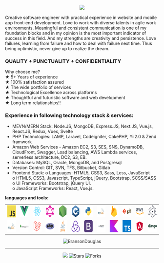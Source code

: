 <p align="center">
  <a href="https://github.com/BransonDouglas"><img src="https://readme-typing-svg.herokuapp.com/?lines=👋Senior%20Full%20Stack%20Engineer;5+%2B%20years%20of%20hands-on%20experience;&center=true&width=800&height=60"></a>
</p>

Creative software engineer with practical experience in website and mobile app front-end development. Love to work with diverse talents in agile work environments. Meaningful and consistent communication is one of my foundation blocks and in my opinion is the most important indicator of success in this field. And my strengths are creativity and persistence.
Love failures, learning from failure and how to deal with failure next time. Thus being optimistic, never give up to realize the dream.

### QUALITY + PUNCTUALITY + CONFIDENTIALITY

Why choose me? <br>
★ 5+ Years of experience <br>
★ 100% satisfaction assured <br>
★ The wide portfolio of services <br>
★ Technological Excellence across platforms <br>
★ Thoughtful and futuristic software and web development <br>
★ Long term relationships!! <br>
 
### Experience in following technology stack & services:

- MEVN/MERN Stack: Node.JS, MongoDB, Express.JS, Next.JS, Vue.js, React.JS, Redux, Vuex, Svelte
- PHP Technologies: LAMP, Laravel, Codeigniter, CakePHP, Yii2.0 & Zend framwork
- Amazon Web Services - Amazon EC2, S3, SES, SNS, DynamoDB, CloudFront, Swagger, Load balancing, AWS Lambda services, serverless architecture, DC2, S3, EB.
- Databases: MySQL, Oracle, MongoDB, and Postgresql
- Version Control: GIT, SVN, TFS, Bitbucket, Gitlab
- Frontend Stack:
o Languages: HTML5, CSS3, Sass, Less, JavaScript <br>
o HTML5, CSS3, Javascript, TypeScript, jQuery, Bootstrap, SCSS/SASS <br>
o UI Frameworks: Bootstrap, jQuery UI. <br>
o JavaScript Frameworks: React, Vue.js. <br>


**languages and tools:**  
<div align="center">
<table>
  <tbody>
    <tr>
        <td><img height="40" src="https://raw.githubusercontent.com/github/explore/80688e429a7d4ef2fca1e82350fe8e3517d3494d/topics/javascript/javascript.png"></td>
        <td><img height="40" src="https://raw.githubusercontent.com/github/explore/80688e429a7d4ef2fca1e82350fe8e3517d3494d/topics/vue/vue.png"></td>
        <td><img height="40" src="https://raw.githubusercontent.com/github/explore/80688e429a7d4ef2fca1e82350fe8e3517d3494d/topics/react/react.png"></td>
        <td><img height="40" src="https://raw.githubusercontent.com/github/explore/5c058a388828bb5fde0bcafd4bc867b5bb3f26f3/topics/graphql/graphql.png"></td>
        <td><img height="40" src="https://raw.githubusercontent.com/github/explore/80688e429a7d4ef2fca1e82350fe8e3517d3494d/topics/nodejs/nodejs.png"></td>
        <td><img height="40" src="https://raw.githubusercontent.com/github/explore/80688e429a7d4ef2fca1e82350fe8e3517d3494d/topics/cpp/cpp.png"></td>
        <td><img height="40" src="https://raw.githubusercontent.com/github/explore/80688e429a7d4ef2fca1e82350fe8e3517d3494d/topics/python/python.png"></td>
        <td><img height="40" src="https://raw.githubusercontent.com/github/explore/80688e429a7d4ef2fca1e82350fe8e3517d3494d/topics/mysql/mysql.png"></td>
        <td><img height="40" src="https://raw.githubusercontent.com/github/explore/80688e429a7d4ef2fca1e82350fe8e3517d3494d/topics/firebase/firebase.png"></td>
        <td><img height="40" src="https://raw.githubusercontent.com/github/explore/80688e429a7d4ef2fca1e82350fe8e3517d3494d/topics/git/git.png"></td>
        <td><img height="40" src="https://raw.githubusercontent.com/github/explore/80688e429a7d4ef2fca1e82350fe8e3517d3494d/topics/aws/aws.png"></td>
        <td><img height="40" src="https://raw.githubusercontent.com/github/explore/80688e429a7d4ef2fca1e82350fe8e3517d3494d/topics/electron/electron.png"></td>
    </tr>
    <tr>
        <td><img height="40" src="https://raw.githubusercontent.com/github/explore/80688e429a7d4ef2fca1e82350fe8e3517d3494d/topics/mysql/mysql.png"></td>
        <td><img height="40" src="https://raw.githubusercontent.com/github/explore/80688e429a7d4ef2fca1e82350fe8e3517d3494d/topics/mongodb/mongodb.png"></td>
        <td><img height="40" src="https://raw.githubusercontent.com/github/explore/80688e429a7d4ef2fca1e82350fe8e3517d3494d/topics/laravel/laravel.png"></td>
        <td><img height="40" src="https://raw.githubusercontent.com/github/explore/80688e429a7d4ef2fca1e82350fe8e3517d3494d/topics/php/php.png"></td>
        <td><img height="40" src="https://raw.githubusercontent.com/github/explore/80688e429a7d4ef2fca1e82350fe8e3517d3494d/topics/java/java.png"></td>
        <td><img height="40" src="https://raw.githubusercontent.com/github/explore/80688e429a7d4ef2fca1e82350fe8e3517d3494d/topics/redux/redux.png"></td>
        <td><img height="40" src="https://raw.githubusercontent.com/github/explore/80688e429a7d4ef2fca1e82350fe8e3517d3494d/topics/bootstrap/bootstrap.png"></td>
        <td><img height="40" src="https://raw.githubusercontent.com/github/explore/80688e429a7d4ef2fca1e82350fe8e3517d3494d/topics/jquery/jquery.png"></td>
        <td><img height="40" src="https://raw.githubusercontent.com/github/explore/80688e429a7d4ef2fca1e82350fe8e3517d3494d/topics/kotlin/kotlin.png"></td>
        <td><img height="40" src="https://raw.githubusercontent.com/github/explore/80688e429a7d4ef2fca1e82350fe8e3517d3494d/topics/typescript/typescript.png"></td>
        <td><img height="40" src="https://raw.githubusercontent.com/github/explore/80688e429a7d4ef2fca1e82350fe8e3517d3494d/topics/angular/angular.png"></td>
        <td><img height="40" src="https://raw.githubusercontent.com/github/explore/80688e429a7d4ef2fca1e82350fe8e3517d3494d/topics/django/django.png"></td>
    </tr>
    </tbody>
</table>
</div>
  
<p align="center"> 
  <img width="50%" src="https://github-readme-stats.vercel.app/api?username=BransonDouglas&show_icons=true&theme=gotham" alt="BransonDouglas" />
  
------------
  
<p align="center"><img src="https://github.com/thmsgbrt/thmsgbrt/workflows/README%20build/badge.svg" /> 
  <img alt="Stars" src="https://img.shields.io/github/stars/thmsgbrt/thmsgbrt?style=flat-square&labelColor=343b41"/> 
  <img alt="Forks" src="https://img.shields.io/github/forks/thmsgbrt/thmsgbrt?style=flat-square&labelColor=343b41"/>
</p>
